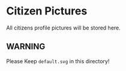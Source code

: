 # Citizen Pictures

All citizens profile pictures will be stored here.

## WARNING

Please Keep `default.svg` in this directory!
